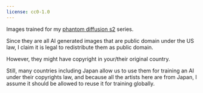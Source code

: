```yaml
---
license: cc0-1.0
---
```

Images trained for my [phantom diffusion s2](https://huggingface.co/Phantom-Artist/phantom-diffusion-s2) series.

Since they are all AI generated images that are public domain under the US law, I claim it is legal to redistribute them as public domain.

However, they might have copyright in your/their original country.

Still, many countries including Japan allow us to use them for training an AI under their copyrights law, and because all the artists here are from Japan, I assume it should be allowed to reuse it for training globally.
